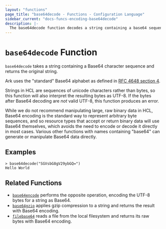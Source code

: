 ```yaml
---
layout: "functions"
page_title: "base64decode - Functions - Configuration Language"
sidebar_current: "docs-funcs-encoding-base64decode"
description: |-
  The base64decode function decodes a string containing a base64 sequence.
---
```


# `base64decode` Function

`base64decode` takes a string containing a Base64 character sequence and
returns the original string.

Ark uses the "standard" Base64 alphabet as defined in
[RFC 4648 section 4](https://tools.ietf.org/html/rfc4648#section-4).

Strings in HCL are sequences of unicode characters rather
than bytes, so this function will also interpret the resulting bytes as
UTF-8. If the bytes after Base64 decoding are _not_ valid UTF-8, this function
produces an error.

While we do not recommend manipulating large, raw binary data in HCL, 
Base64 encoding is the standard way to represent arbitrary byte
sequences, and so resource types that accept or return binary data will use
Base64 themselves, which avoids the need to encode or decode it directly in
most cases. Various other functions with names containing "base64" can generate
or manipulate Base64 data directly.

## Examples

```
> base64decode("SGVsbG8gV29ybGQ=")
Hello World
```

## Related Functions

* [`base64encode`](./base64encode.md) performs the opposite operation,
  encoding the UTF-8 bytes for a string as Base64.
* [`base64gzip`](./base64gzip.md) applies gzip compression to a string
  and returns the result with Base64 encoding.
* [`filebase64`](./filebase64.md) reads a file from the local filesystem
  and returns its raw bytes with Base64 encoding.
